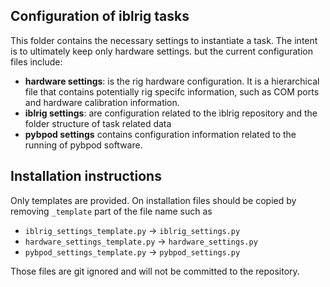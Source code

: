 ## Configuration of iblrig tasks
This folder contains the necessary settings to instantiate a task. The intent is to ultimately keep only hardware settings. but the current configuration files include:
-  **hardware settings**: is the rig hardware configuration. It is a hierarchical file that contains potentially rig specifc information, such as COM ports and hardware calibration information.
-  **iblrig settings**: are configuration related to the iblrig repository and the folder structure of task related data
-  **pybpod settings** contains configuration information related to the running of pybpod software.

 
## Installation instructions
Only templates are provided. On installation files should be copied by removing `_template` part of the file name such as 
- `iblrig_settings_template.py` -> `iblrig_settings.py`
- `hardware_settings_template.py` -> `hardware_settings.py`
- `pybpod_settings_template.py` -> `pybpod_settings.py`

Those files are git ignored and will not be committed to the repository.
